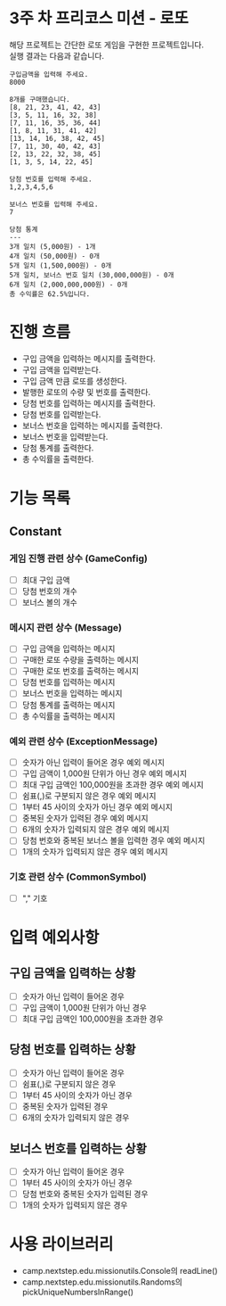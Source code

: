 # 3주 차 프리코스 미션 - 로또

해당 프로젝트는 간단한 로또 게임을 구현한 프로젝트입니다.
<br>
실행 결과는 다음과 같습니다.

```text
구입금액을 입력해 주세요.
8000

8개를 구매했습니다.
[8, 21, 23, 41, 42, 43] 
[3, 5, 11, 16, 32, 38] 
[7, 11, 16, 35, 36, 44] 
[1, 8, 11, 31, 41, 42] 
[13, 14, 16, 38, 42, 45] 
[7, 11, 30, 40, 42, 43] 
[2, 13, 22, 32, 38, 45] 
[1, 3, 5, 14, 22, 45]

당첨 번호를 입력해 주세요.
1,2,3,4,5,6

보너스 번호를 입력해 주세요.
7

당첨 통계
---
3개 일치 (5,000원) - 1개
4개 일치 (50,000원) - 0개
5개 일치 (1,500,000원) - 0개
5개 일치, 보너스 번호 일치 (30,000,000원) - 0개
6개 일치 (2,000,000,000원) - 0개
총 수익률은 62.5%입니다.
```

# 진행 흐름

- 구입 금액을 입력하는 메시지를 출력한다.
- 구입 금액을 입력받는다.
- 구입 금액 만큼 로또를 생성한다.
- 발행한 로또의 수량 및 번호를 출력한다.
- 당첨 번호를 입력하는 메시지를 출력한다.
- 당첨 번호를 입력받는다.
- 보너스 번호을 입력하는 메시지를 출력한다.
- 보너스 번호을 입력받는다.
- 당첨 통계를 출력한다.
- 총 수익률을 출력한다.

# 기능 목록

## Constant

### 게임 진행 관련 상수 (GameConfig)

- [ ] 최대 구입 금액
- [ ] 당첨 번호의 개수
- [ ] 보너스 볼의 개수

### 메시지 관련 상수 (Message)

- [ ] 구입 금액을 입력하는 메시지
- [ ] 구매한 로또 수량을 출력하는 메시지
- [ ] 구매한 로또 번호를 출력하는 메시지
- [ ] 당첨 번호를 입력하는 메시지
- [ ] 보너스 번호을 입력하는 메시지
- [ ] 당첨 통계를 출력하는 메시지
- [ ] 총 수익률을 출력하는 메시지

### 예외 관련 상수 (ExceptionMessage)

- [ ] 숫자가 아닌 입력이 들어온 경우 예외 메시지
- [ ] 구입 금액이 1,000원 단위가 아닌 경우 예외 메시지
- [ ] 최대 구입 금액인 100,000원을 초과한 경우 예외 메시지
- [ ] 쉼표(,)로 구분되지 않은 경우 예외 메시지
- [ ] 1부터 45 사이의 숫자가 아닌 경우 예외 메시지
- [ ] 중복된 숫자가 입력된 경우 예외 메시지
- [ ] 6개의 숫자가 입력되지 않은 경우 예외 메시지
- [ ] 당첨 번호와 중복된 보너스 볼을 입력한 경우 예외 메시지
- [ ] 1개의 숫자가 입력되지 않은 경우 예외 메시지

### 기호 관련 상수 (CommonSymbol)

- [ ] "," 기호

# 입력 예외사항

## 구입 금액을 입력하는 상황

- [ ] 숫자가 아닌 입력이 들어온 경우
- [ ] 구입 금액이 1,000원 단위가 아닌 경우
- [ ] 최대 구입 금액인 100,000원을 초과한 경우

## 당첨 번호를 입력하는 상황

- [ ] 숫자가 아닌 입력이 들어온 경우
- [ ] 쉼표(,)로 구분되지 않은 경우
- [ ] 1부터 45 사이의 숫자가 아닌 경우
- [ ] 중복된 숫자가 입력된 경우
- [ ] 6개의 숫자가 입력되지 않은 경우

## 보너스 번호를 입력하는 상황

- [ ] 숫자가 아닌 입력이 들어온 경우
- [ ] 1부터 45 사이의 숫자가 아닌 경우
- [ ] 당첨 번호와 중복된 숫자가 입력된 경우
- [ ] 1개의 숫자가 입력되지 않은 경우

# 사용 라이브러리

- camp.nextstep.edu.missionutils.Console의 readLine()
- camp.nextstep.edu.missionutils.Randoms의 pickUniqueNumbersInRange()
